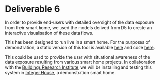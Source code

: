 # Deliverable 6

In order to provide end-users with detailed oversight of the data exposure from their smart home, we used the models derived from D5 to create an interactive visualisation of these data flows.

This has been designed to run live in a smart home. For the purposes of demonstration, a static version of this tool is available [here](https://dkarandikar.github.io/StaticRefine/) and code [here](https://github.com/DKarandikar/XrayIoTAnalysis/tree/master/AutomatedCapture).

This could be used to provide the user with situational awareness of the data exposure resulting from various smart home projects. In collaboration with the [Buildings Research Institute](www.bre.co.uk), we will be installing and testing this system in [Integer House](https://en.wikipedia.org/wiki/INTEGER_Millennium_House), a demonstration smart home.
